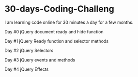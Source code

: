 # 30-days-Coding-Challeng
I am learning code online for 30 minutes a day for a few months.

Day #0 jQuery document ready and hide function

Day #1 jQuery Ready function and selector methods

Day #2 jQuery Selectors

Day #3 jQuery events and methods

Day #4 jQuery Effects
